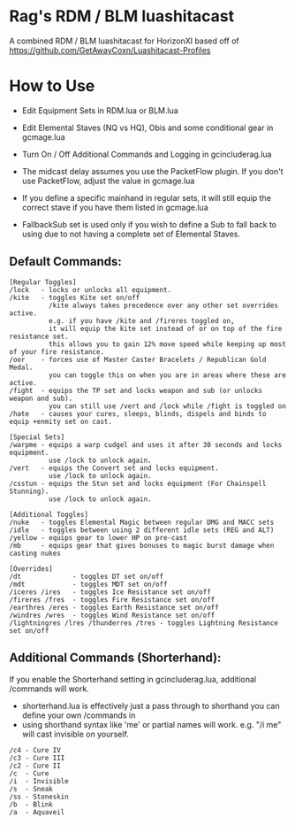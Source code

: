 # Rag's RDM / BLM luashitacast

A combined RDM / BLM luashitacast for HorizonXI based off of https://github.com/GetAwayCoxn/Luashitacast-Profiles

# How to Use

- Edit Equipment Sets in RDM.lua or BLM.lua
- Edit Elemental Staves (NQ vs HQ), Obis and some conditional gear in gcmage.lua
- Turn On / Off Additional Commands and Logging in gcincluderag.lua
- The midcast delay assumes you use the PacketFlow plugin. If you don't use PacketFlow, adjust the value in gcmage.lua

- If you define a specific mainhand in regular sets, it will still equip the correct stave if you have them listed in gcmage.lua
- FallbackSub set is used only if you wish to define a Sub to fall back to using due to not having a complete set of Elemental Staves.

## Default Commands:
```
[Regular Toggles]
/lock   - locks or unlocks all equipment.
/kite   - toggles Kite set on/off
          /kite always takes precedence over any other set overrides active.
          e.g. if you have /kite and /fireres toggled on, 
          it will equip the kite set instead of or on top of the fire resistance set.
          this allows you to gain 12% move speed while keeping up most of your fire resistance.
/oor    - forces use of Master Caster Bracelets / Republican Gold Medal.
          you can toggle this on when you are in areas where these are active.
/fight  - equips the TP set and locks weapon and sub (or unlocks weapon and sub).
          you can still use /vert and /lock while /fight is toggled on
/hate   - causes your cures, sleeps, blinds, dispels and binds to equip +enmity set on cast.

[Special Sets]
/warpme - equips a warp cudgel and uses it after 30 seconds and locks equipment. 
          use /lock to unlock again.
/vert   - equips the Convert set and locks equipment. 
          use /lock to unlock again.
/csstun - equips the Stun set and locks equipment (For Chainspell Stunning).
          use /lock to unlock again.

[Additional Toggles]
/nuke   - toggles Elemental Magic between regular DMG and MACC sets
/idle   - toggles between using 2 different idle sets (REG and ALT)
/yellow - equips gear to lower HP on pre-cast
/mb     - equips gear that gives bonuses to magic burst damage when casting nukes

[Overrides]
/dt             - toggles DT set on/off
/mdt            - toggles MDT set on/off
/iceres /ires   - toggles Ice Resistance set on/off
/fireres /fres  - toggles Fire Resistance set on/off
/earthres /eres - toggles Earth Resistance set on/off
/windres /wres  - toggles Wind Resistance set on/off
/lightningres /lres /thunderres /tres - toggles Lightning Resistance set on/off
```

## Additional Commands (Shorterhand):

If you enable the Shorterhand setting in gcincluderag.lua, additional /commands will work.

- shorterhand.lua is effectively just a pass through to shorthand you can define your own /commands in
- using shorthand syntax like 'me' or partial names will work. e.g. "/i me" will cast invisible on yourself.

```
/c4 - Cure IV
/c3 - Cure III
/c2 - Cure II
/c  - Cure
/i  - Invisible
/s  - Sneak
/ss - Stoneskin
/b  - Blink
/a  - Aquaveil
```
